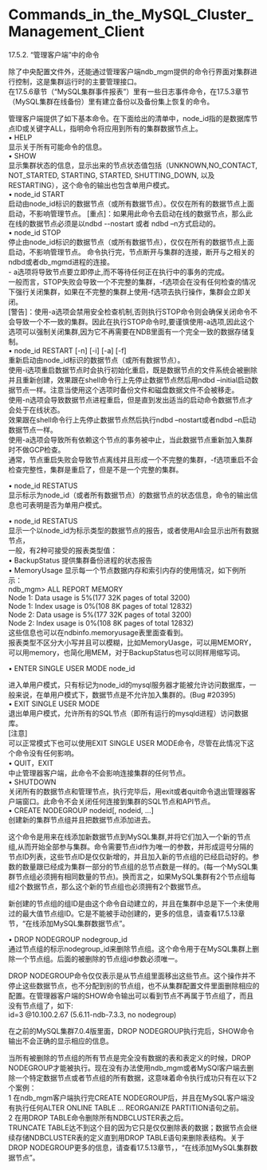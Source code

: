 # Commands_in_the_MySQL_Cluster_Management_Client

17.5.2. “管理客户端”中的命令   

除了中央配置文件外，还能通过管理客户端ndb_mgm提供的命令行界面对集群进行控制，这是集群运行时的主要管理接口。  
在17.5.6章节（“MySQL集群事件报表”）里有一些日志事件命令，在17.5.3章节（MySQL集群在线备份）里有建立备份以及备份集上恢复的命令。  

管理客户端提供了如下基本命令。在下面给出的清单中，node_id指的是数据库节点ID或关键字ALL，指明命令将应用到所有的集群数据节点上。  
•  HELP  
  显示关于所有可能命令的信息。  
•  SHOW  
显示集群状态的信息，显示出来的节点状态值包括（UNKNOWN,NO_CONTACT, NOT_STARTED, STARTING, STARTED, SHUTTING_DOWN, 以及RESTARTING），这个命令的输出也包含单用户模式。  
•  node_id START   
启动由node_id标识的数据节点（或所有数据节点）。仅仅在所有的数据节点上面启动，不影响管理节点。
[重点]：如果用此命令去启动在线的数据节点，那么此在线的数据节点必须是以ndbd --nostart  或者 ndbd –n方式启动的。   
•  node_id STOP   
   停止由node_id标识的数据节点（或所有数据节点），仅仅在所有的数据节点上面启动，不影响管理节点。
	命令执行完，节点断开与集群的连接，断开与之相关的ndbd或者db_mgmd进程的连接。   
	- a选项将导致节点要立即停止,而不等待任何正在执行中的事务的完成。   
	一般而言，STOP失败会导致一个不完整的集群，-f选项会在没有任何检查的情况下强行关闭集群，如果在不完整的集群上使用-f选项去执行操作，集群会立即关闭。   
	[警告]：使用-a选项会禁用安全检查机制,否则执行STOP命令则会确保关闭命令不会导致一个不一致的集群。因此在执行STOP命令时,要谨慎使用-a选项,因此这个选项可以强制关闭集群,因为它不再需要在NDB里面有一个完全一致的数据存储复制。   
•  node_id RESTART [-n] [-i] [-a] [-f]   
重新启动由node_id标识的数据节点（或所有数据节点）。   
使用-i选项重启数据节点时会执行初始化重启，既是数据节点的文件系统会被删除并且重新创建，效果跟在shell命令行上先停止数据节点然后用ndbd –initial启动数据节点一样。注意当使用这个选项时备份文件和磁盘数据文件不会被移走。   
使用-n选项会导致数据节点进程重启，但是直到发出适当的启动命令数据节点才会处于在线状态。   
效果跟在shell命令行上先停止数据节点然后执行ndbd –nostart或者ndbd –n启动数据节点一样。   
使用-a选项会导致所有依赖这个节点的事务被中止，当此数据节点重新加入集群时不做GCP检查。   
通常，节点重启失败会导致节点离线并且形成一个不完整的集群，-f选项重启不会检查完整性，集群是重启了，但是不是一个完整的集群。   

•  node_id RESTATUS   
显示标示为node_id（或者所有数据节点）的数据节点的状态信息，命令的输出信息也可表明是否为单用户模式。   

•  node_id RESTATUS   
显示一个以node_id为标示类型的数据节点的报告，或者使用All会显示出所有数据节点，   
一般，有2种可接受的报表类型值：   
	•  BackupStatus  提供集群备份进程的状态报告   
	•  MemoryUsage  显示每一个节点数据内存和索引内存的使用情况，如下例所示：   
ndb_mgm> ALL REPORT MEMORY   
Node 1: Data usage is 5%(177 32K pages of total 3200)   
Node 1: Index usage is 0%(108 8K pages of total 12832)   
Node 2: Data usage is 5%(177 32K pages of total 3200)   
Node 2: Index usage is 0%(108 8K pages of total 12832)   
     这些信息也可以在ndbinfo.memoryusage表里面查看到。   
    报表类型不区分大小写并且可以模糊，比如MemoryUasge，可以用MEMORY，可以用memory，也简化用MEM，对于BackupStatus也可以同样用缩写词。   

•  ENTER SINGLE USER MODE node_id   

进入单用户模式，只有标记为node_id的mysql服务器才能被允许访问数据库，一般来说，在单用户模式下，数据节点是不允许加入集群的。(Bug #20395)   
•  EXIT SINGLE USER MODE   
退出单用户模式，允许所有的SQL节点（即所有运行的mysqld进程）访问数据库。   
   [注意]    
	可以正常模式下也可以使用EXIT SINGLE USER MODE命令，尽管在此情况下这个命令没有任何影响。   
•  QUIT，EXIT   
中止管理器客户端，此命令不会影响连接集群的任何节点。   
•  SHUTDOWN   
关闭所有的数据节点和管理节点，执行完毕后，用exit或者quit命令退出管理器客户端窗口。此命令不会关闭任何连接到集群的SQL节点和API节点。   
•  CREATE NODEGROUP nodeid[, nodeid, ...]   
创建新的集群节点组并且把数据节点添加进去。   

这个命令是用来在线添加新数据节点到MySQL集群,并将它们加入一个新的节点组,从而开始全部参与集群。命令需要节点id作为唯一的参数，并形成逗号分隔的节点ID列表，这些节点ID是仅仅新增的，并且加入新的节点组的已经启动好的。参数的数量跟已经成为集群一部分的节点组的总节点数是一样的。(每一个MySQL集群节点组必须拥有相同数量的节点)。换而言之，如果MySQL集群有2个节点组每组2个数据节点，那么这个新的节点组也必须拥有2个数据节点。   

新创建的节点组的组ID是由这个命令自动建立的，并且在集群中总是下一个未使用过的最大值节点组ID。它是不能被手动创建的，更多的信息，请查看17.5.13章节，“在线添加MySQL集群数据节点”。   

•  DROP NODEGROUP nodegroup_id   
通过节点组的标示nodegroup_id来删除节点组。这个命令用于在MySQL集群上删除一个节点组。后面的被删除的节点组id参数必须唯一。   

DROP NODEGROUP命令仅仅表示是从节点组里面移出这些节点。这个操作并不停止这些数据节点，也不分配到别的节点组，也不从集群配置文件里面删除相应的配置。在管理器客户端的SHOW命令输出可以看到节点不再属于节点组了，而且没有节点组了，如下:    
id=3 @10.100.2.67 (5.6.11-ndb-7.3.3, no nodegroup)   

在之前的MySQL集群7.0.4版里面，DROP NODEGROUP执行完后，SHOW命令输出不会正确的显示相应的信息。   

当所有被删除的节点组的所有节点是完全没有数据的表和表定义的时候，DROP NODEGROUP才能被执行。现在没有办法使用ndb_mgm或者MySQl客户端去删除一个特定数据节点或者节点组的所有数据，这意味着命令执行成功只有在以下2个案例：   
1 在ndb_mgm客户端执行完CREATE NODEGROUP后，并且在MySQL客户端没有执行任何ALTER ONLINE TABLE ... REORGANIZE PARTITION语句之前。   
2 在用DROP TABLE命令删除所有NDBCLUSTER表之后。   
	TRUNCATE TABLE达不到这个目的因为它只是仅仅删除表的数据；数据节点会继续存储NDBCLUSTER表的定义直到用DROP TABLE语句来删除表结构。关于DROP NODEGROUP更多的信息，请查看17.5.13章节，，“在线添加MySQL集群数据节点”。   



